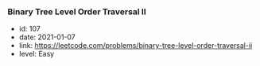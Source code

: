 ### Binary Tree Level Order Traversal II

* id: 107
* date: 2021-01-07
* link: https://leetcode.com/problems/binary-tree-level-order-traversal-ii
* level: Easy
